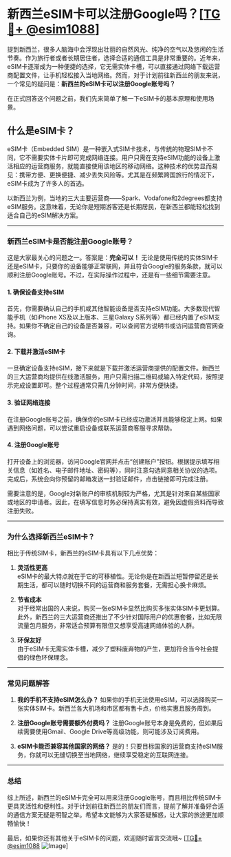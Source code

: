 # 新西兰eSIM卡可以注册Google吗？[[TG💪+ @esim1088](https://t.me/s/esim1088)]

提到新西兰，很多人脑海中会浮现出壮丽的自然风光、纯净的空气以及悠闲的生活节奏。作为旅行者或者长期居住者，选择合适的通信工具是非常重要的。近年来，eSIM卡逐渐成为一种便捷的选择，它无需实体卡槽，可以直接通过网络下载运营商配置文件，让手机轻松接入当地网络。然而，对于计划前往新西兰的朋友来说，一个常见的疑问是：**新西兰的eSIM卡可以注册Google账号吗？**

在正式回答这个问题之前，我们先来简单了解一下eSIM卡的基本原理和使用场景。

## 什么是eSIM卡？

eSIM卡（Embedded SIM）是一种嵌入式SIM卡技术，与传统的物理SIM卡不同，它不需要实体卡片即可完成网络连接。用户只需在支持eSIM功能的设备上激活相应的运营商服务，就能直接使用该地区的移动网络。这种技术的优势显而易见：携带方便、更换便捷、减少丢失风险等。尤其是在频繁跨国旅行的情况下，eSIM卡成为了许多人的首选。

以新西兰为例，当地的三大主要运营商——Spark、Vodafone和2degrees都支持eSIM服务。这意味着，无论你是短期游客还是长期居民，在新西兰都能轻松找到适合自己的eSIM解决方案。

---

### **新西兰eSIM卡是否能注册Google账号？**

这是大家最关心的问题之一。答案是：**完全可以！** 无论是使用传统的实体SIM卡还是eSIM卡，只要你的设备能够正常联网，并且符合Google的服务条款，就可以顺利注册Google账号。不过，在实际操作过程中，还是有一些细节需要注意。

#### **1. 确保设备支持eSIM**
首先，你需要确认自己的手机或其他智能设备是否支持eSIM功能。大多数现代智能手机（如iPhone XS及以上版本、三星Galaxy S系列等）都已经内置了eSIM支持。如果你不确定自己的设备是否兼容，可以查阅官方说明书或访问运营商官网查询。

#### **2. 下载并激活eSIM卡**
一旦确定设备支持eSIM，接下来就是下载并激活运营商提供的配置文件。新西兰的三大运营商均提供在线激活服务，用户只需扫描二维码或输入特定代码，按照提示完成设置即可。整个过程通常只需几分钟时间，非常方便快捷。

#### **3. 验证网络连接**
在注册Google账号之前，确保你的eSIM卡已经成功激活并且能够稳定上网。如果遇到网络问题，可以尝试重启设备或联系运营商客服寻求帮助。

#### **4. 注册Google账号**
打开设备上的浏览器，访问Google官网并点击“创建账户”按钮。根据提示填写相关信息（如姓名、电子邮件地址、密码等），同时注意勾选同意相关协议的选项。完成后，系统会向你预留的邮箱发送一封验证邮件，点击链接即可完成注册。

需要注意的是，Google对新账户的审核机制较为严格，尤其是针对来自某些国家或地区的申请者。因此，在填写信息时务必保持真实有效，避免因虚假资料而导致注册失败。

---

### **为什么选择新西兰eSIM卡？**

相比于传统SIM卡，新西兰的eSIM卡具有以下几点优势：

1. **灵活性更高**  
   eSIM卡的最大特点就在于它的可移植性。无论你是在新西兰短暂停留还是长期生活，都可以随时切换不同的运营商和服务套餐，无需担心换卡麻烦。

2. **节省成本**  
   对于经常出国的人来说，购买一张eSIM卡显然比购买多张实体SIM卡更划算。此外，新西兰的三大运营商还推出了不少针对国际用户的优惠套餐，比如无限流量包月服务，非常适合预算有限但又想享受高速网络体验的人群。

3. **环保友好**  
   由于eSIM卡无需实体卡槽，减少了塑料废弃物的产生，更加符合当今社会提倡的绿色环保理念。

---

### **常见问题解答**

1. **我的手机不支持eSIM怎么办？**
   如果你的手机无法使用eSIM，可以选择购买一张实体SIM卡。新西兰各大机场和市区都有售卡点，价格实惠且服务周到。

2. **注册Google账号需要额外付费吗？**
   注册Google账号本身是免费的，但如果后续需要使用Gmail、Google Drive等高级功能，则可能涉及订阅费用。

3. **eSIM卡能否兼容其他国家的网络？**
   是的！只要目标国家的运营商支持eSIM服务，你就可以无缝切换至当地网络，继续享受稳定的互联网连接。

---

### **总结**

综上所述，新西兰的eSIM卡完全可以用来注册Google账号，而且相比传统SIM卡更具灵活性和便利性。对于计划前往新西兰的朋友们而言，提前了解并准备好合适的通信方案无疑是明智之举。希望本文能够为大家答疑解惑，让大家的旅途更加顺畅愉快！

最后，如果你还有其他关于eSIM卡的问题，欢迎随时留言交流哦~ [[TG💪+ @esim1088](https://t.me/s/esim1088) ![Image](https://i.postimg.cc/4NQfJmqS/Snipaste-2025-05-13-00-14-12.png)]